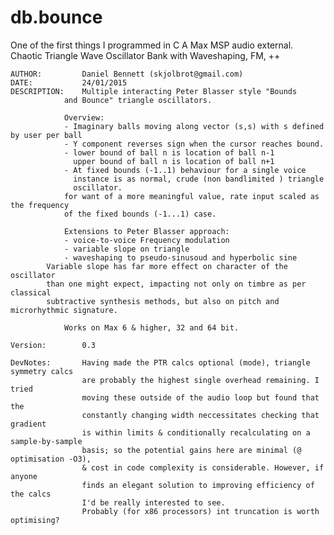 # db.bounce

One of the first things I programmed in C
A Max MSP audio external. Chaotic Triangle Wave Oscillator Bank with Waveshaping, FM, ++


	AUTHOR:			Daniel Bennett (skjolbrot@gmail.com)
	DATE:			24/01/2015
	DESCRIPTION:	Multiple interacting Peter Blasser style "Bounds 	
      			and Bounce" triangle oscillators. 

      			Overview:
      			- Imaginary balls moving along vector (s,s) with s defined by user per ball
      			- Y component reverses sign when the cursor reaches bound.
      			- lower bound of ball n is location of ball n-1
      			  upper bound of ball n is location of ball n+1
      			- At fixed bounds (-1..1) behaviour for a single voice 
      			  instance is as normal, crude (non bandlimited ) triangle 
      			  oscillator. 
      			for want of a more meaningful value, rate input scaled as the frequency
      			of the fixed bounds (-1...1) case.

      			Extensions to Peter Blasser approach:
      			- voice-to-voice Frequency modulation
      			- variable slope on triangle
      			- waveshaping to pseudo-sinusoud and hyperbolic sine
			Variable slope has far more effect on character of the oscillator 
			than one might expect, impacting not only on timbre as per classical 
			subtractive synthesis methods, but also on pitch and microrhythmic signature. 

      			Works on Max 6 & higher, 32 and 64 bit.
		
	Version:		0.3
	
	DevNotes:		Having made the PTR calcs optional (mode), triangle symmetry calcs
    				are probably the highest single overhead remaining. I tried
    				moving these outside of the audio loop but found that the
    				constantly changing width neccessitates checking that gradient
    				is within limits & conditionally recalculating on a sample-by-sample
    				basis; so the potential gains here are minimal (@ optimisation -O3),
    				& cost in code complexity is considerable. However, if anyone
    				finds an elegant solution to improving efficiency of the calcs
    				I'd be really interested to see.
    				Probably (for x86 processors) int truncation is worth optimising?
